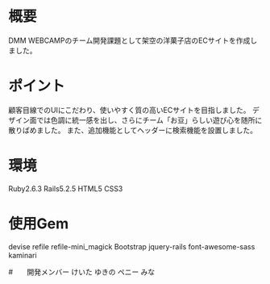 # 概要
DMM WEBCAMPのチーム開発課題として架空の洋菓子店のECサイトを作成しました。
# ポイント
顧客目線でのUIにこだわり、使いやすく質の高いECサイトを目指しました。
デザイン面では色調に統一感を出し、さらにチーム「お豆」らしい遊び心を随所に散りばめました。
また、追加機能としてヘッダーに検索機能を設置しました。

# 環境
Ruby2.6.3
Rails5.2.5
HTML5
CSS3

# 使用Gem
devise
refile
refile-mini_magick
Bootstrap
jquery-rails
font-awesome-sass
kaminari

#　　開発メンバー
けいた
ゆきの
ペニー
みな
